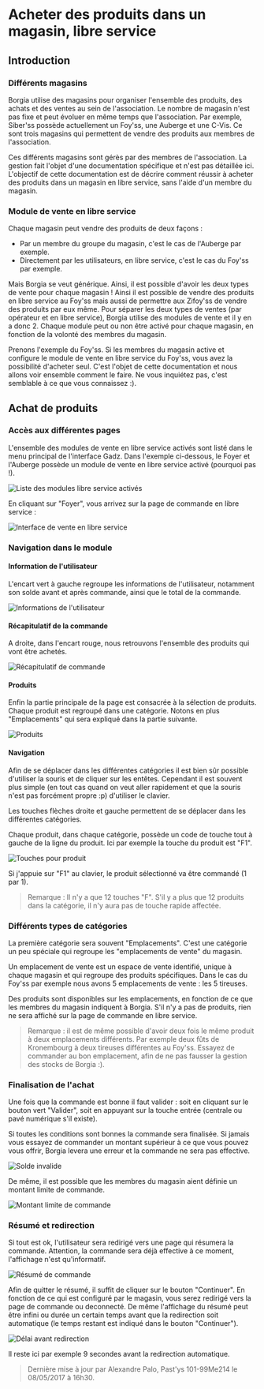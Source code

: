 # Acheter des produits dans un magasin, libre service

## Introduction

### Différents magasins
Borgia utilise des magasins pour organiser l'ensemble des produits, des achats et des ventes au sein de l'association. Le nombre de magasin n'est pas fixe et peut évoluer en même temps que l'association. Par exemple, Siber'ss possède actuellement un Foy'ss, une Auberge et une C-Vis. Ce sont trois magasins qui permettent de vendre des produits aux membres de l'association.

Ces différents magasins sont gérès par des membres de l'association. La gestion fait l'objet d'une documentation spécifique et n'est pas détaillée ici. L'objectif de cette documentation est de décrire comment réussir à acheter des produits dans un magasin en libre service, sans l'aide d'un membre du magasin.

### Module de vente en libre service
Chaque magasin peut vendre des produits de deux façons :
  - Par un membre du groupe du magasin, c'est le cas de l'Auberge par exemple.
  - Directement par les utilisateurs, en libre service, c'est le cas du Foy'ss par exemple.

Mais Borgia se veut générique. Ainsi, il est possible d'avoir les deux types de vente pour chaque magasin ! Ainsi il est possible de vendre des produits en libre service au Foy'ss mais aussi de permettre aux Zifoy'ss de vendre des produits par eux même.
Pour séparer les deux types de ventes (par opérateur et en libre service), Borgia utilise des modules de vente et il y en a donc 2. Chaque module peut ou non être activé pour chaque magasin, en fonction de la volonté des membres du magasin.

Prenons l'exemple du Foy'ss. Si les membres du magasin active et configure le module de vente en libre service du Foy'ss, vous avez la possibilité d'acheter seul. C'est l'objet de cette documentation et nous allons voir ensemble comment le faire. Ne vous inquiétez pas, c'est semblable à ce que vous connaissez :).

## Achat de produits

### Accès aux différentes pages
L'ensemble des modules de vente en libre service activés sont listé dans le menu principal de l'interface Gadz. Dans l'exemple ci-dessous, le Foyer et l'Auberge possède un module de vente en libre service activé (pourquoi pas !).

![Liste des modules libre service activés](./img/commande-libre-service/list_selfsale_module.png)

En cliquant sur "Foyer", vous arrivez sur la page de commande en libre service :

![Interface de vente en libre service](./img/commande-libre-service/welcome_selfsale.png)

### Navigation dans le module
#### Information de l'utilisateur
L'encart vert à gauche regroupe les informations de l'utilisateur, notamment son solde avant et après commande, ainsi que le total de la commande.

![Informations de l'utilisateur](./img/commande-libre-service/user_info_selfsale.png)

#### Récapitulatif de la commande
A droite, dans l'encart rouge, nous retrouvons l'ensemble des produits qui vont être achetés.

![Récapitulatif de commande](./img/commande-libre-service/recap_selfsale.png)

#### Produits
Enfin la partie principale de la page est consacrée à la sélection de produits. Chaque produit est regroupé dans une catégorie. Notons en plus "Emplacements" qui sera expliqué dans la partie suivante.

![Produits](./img/commande-libre-service/products_selfsale.png)

#### Navigation
Afin de se déplacer dans les différentes catégories il est bien sûr possible d'utiliser la souris et de cliquer sur les entêtes. Cependant il est souvent plus simple (en tout cas quand on veut aller rapidement et que la souris n'est pas forcément propre :p) d'utiliser le clavier.

Les touches flèches droite et gauche permettent de se déplacer dans les différentes catégories.

Chaque produit, dans chaque catégorie, possède un code de touche tout à gauche de la ligne du produit. Ici par exemple la touche du produit est "F1".

![Touches pour produit](./img/commande-libre-service/touch_product_selfsale.png)

Si j'appuie sur "F1" au clavier, le produit sélectionné va être commandé (1 par 1).

>Remarque : Il n'y a que 12 touches "F". S'il y a plus que 12 produits dans la catégorie, il n'y aura pas de touche rapide affectée.

### Différents types de catégories
La première catégorie sera souvent "Emplacements". C'est une catégorie un peu spéciale qui regroupe les "emplacements de vente" du magasin.

Un emplacement de vente est un espace de vente identifié, unique à chaque magasin et qui regroupe des produits spécifiques. Dans le cas du Foy'ss par exemple nous avons 5 emplacements de vente : les 5 tireuses.

Des produits sont disponibles sur les emplacements, en fonction de ce que les membres du magasin indiquent à Borgia. S'il n'y a pas de produits, rien ne sera affiché sur la page de commande en libre service.

>Remarque : il est de même possible d'avoir deux fois le même produit à deux emplacements différents. Par exemple deux fûts de Kronembourg à deux tireuses différentes au Foy'ss. Essayez de commander au bon emplacement, afin de ne pas fausser la gestion des stocks de Borgia :).

### Finalisation de l'achat
Une fois que la commande est bonne il faut valider : soit en cliquant sur le bouton vert "Valider", soit en appuyant sur la touche entrée (centrale ou pavé numérique s'il existe).

Si toutes les conditions sont bonnes la commande sera finalisée. Si jamais vous essayez de commander un montant supérieur à ce que vous pouvez vous offrir, Borgia levera une erreur et la commande ne sera pas effective.

![Solde invalide](./img/commande-libre-service/bad_command_selfsale.png)

De même, il est possible que les membres du magasin aient définie un montant limite de commande.

![Montant limite de commande](./img/commande-libre-service/limit_selfsale.png)

### Résumé et redirection
Si tout est ok, l'utilisateur sera redirigé vers une page qui résumera la commande. Attention, la commande sera déjà effective à ce moment, l'affichage n'est qu'informatif.

![Résumé de commande](./img/commande-libre-service/resume_selfsale.png)

Afin de quitter le résumé, il suffit de cliquer sur le bouton "Continuer". En fonction de ce qui est configuré par le magasin, vous serez redirigé vers la page de commande ou deconnecté. De même l'affichage du résumé peut être infini ou durée un certain temps avant que la redirection soit automatique (le temps restant est indiqué dans le bouton "Continuer").

![Délai avant redirection](./img/commande-libre-service/delay_selfsale.png)

Il reste ici par exemple 9 secondes avant la redirection automatique.

> Dernière mise à jour par Alexandre Palo, Past'ys 101-99Me214 le 08/05/2017 à 16h30.

